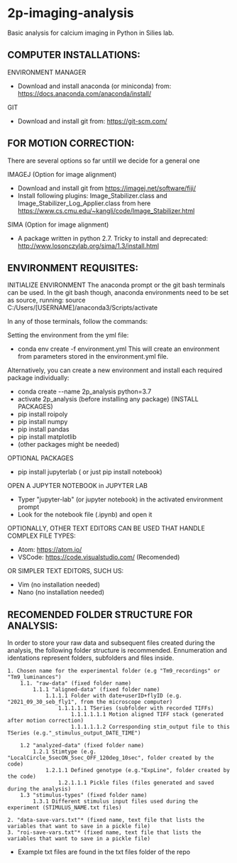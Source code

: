 # 2p-imaging-analysis
Basic analysis for calcium imaging in Python in Silies lab.


COMPUTER INSTALLATIONS:
----------------------
ENVIRONMENT MANAGER
- Download and install anaconda (or miniconda) from: https://docs.anaconda.com/anaconda/install/

GIT
- Download and install git from: https://git-scm.com/

FOR MOTION CORRECTION:
---------------------
There are several options so far untill we decide for a general one

IMAGEJ (Option for image alignment)
- Download and install git from https://imagej.net/software/fiji/
- Install following plugins: Image_Stabilizer.class and Image_Stabilizer_Log_Applier.class
  from here https://www.cs.cmu.edu/~kangli/code/Image_Stabilizer.html

SIMA (Option for image alignment)
- A package written in python 2.7. Tricky to install and deprecated: http://www.losonczylab.org/sima/1.3/install.html


ENVIRONMENT REQUISITES:
----------------------

INITIALIZE ENVIRONMENT
The anaconda prompt or the git bash terminals can be used.
In the git bash though, anaconda environments need to be set as source, running:
source C:/Users/[USERNAME]/anaconda3/Scripts/activate

In any of those terminals, follow the commands:

Setting the environment from the yml file:
- conda env create -f environment.yml
This will create an environment from parameters stored in the environment.yml file.

Alternatively, you can create a new environment and install each required package individually:
- conda create --name 2p_analysis python=3.7
- activate 2p_analysis (before installing any package)
  (INSTALL PACKAGES)
- pip install roipoly
- pip install numpy
- pip install pandas
- pip install matplotlib
- (other packages might be needed)

OPTIONAL PACKAGES
- pip install jupyterlab ( or just pip install notebook)

OPEN A JUPYTER NOTEBOOK in JUPYTER LAB
- Typer "jupyter-lab" (or jupyter notebook) in the activated environment prompt
- Look for the notebook file (.ipynb) and open it

OPTIONALLY, OTHER TEXT EDITORS CAN BE USED THAT HANDLE COMPLEX FILE TYPES:
- Atom: https://atom.io/
- VSCode: https://code.visualstudio.com/ (Recomended)

OR SIMPLER TEXT EDITORS, SUCH US:
- Vim (no installation needed)
- Nano (no installation needed)

RECOMENDED FOLDER STRUCTURE FOR ANALYSIS:
----------------------------------------

In order to store your raw data and subsequent files created during the analysis, the following folder structure is recommended.
Ennumeration and identations represent folders, subfolders and files inside.

    1. Chosen name for the experimental folder (e.g "Tm9_recordings" or "Tm9_luminances")
        1.1. "raw-data" (fixed folder name)
            1.1.1 "aligned-data" (fixed folder name)
                1.1.1.1 Folder with date+userID+flyID (e.g. "2021_09_30_seb_fly1", from the microscope computer)
                    1.1.1.1.1 TSeries (subfolder with recorded TIFFs)
                        1.1.1.1.1.1 Motion aligned TIFF stack (generated after motion correction)
                        1.1.1.1.1.2 Corresponding stim_output file to this TSeries (e.g."_stimulus_output_DATE_TIME")

        1.2 "analyzed-data" (fixed folder name)
            1.2.1 Stimtype (e.g. "LocalCircle_5secON_5sec_OFF_120deg_10sec", folder created by the code)
                1.2.1.1 Defined genotype (e.g."ExpLine", folder created by the code)
                    1.2.1.1.1 Pickle files (files generated and saved during the analysis)
        1.3 "stimulus-types" (fixed folder name)
            1.3.1 Different stimulus input files used during the experiment (STIMULUS_NAME.txt files)

    2. "data-save-vars.txt"* (fixed name, text file that lists the variables that want to save in a pickle file)
    3. "roi-save-vars.txt"* (fixed name, text file that lists the variables that want to save in a pickle file)

* Example txt files are found in the txt files folder of the repo
